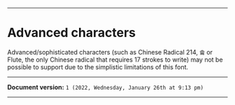 
***

# Advanced characters

Advanced/sophisticated characters (such as Chinese Radical 214, `龠` or Flute, the only Chinese radical that requires 17 strokes to write) may not be possible to support due to the simplistic limitations of this font.

***

**Document version:** `1 (2022, Wednesday, January 26th at 9:13 pm)`

***
